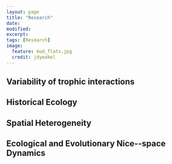 ```yaml
---
layout: page
title: "Research"
date: 
modified:
excerpt:
tags: [Research]
image:
  feature: mud_flats.jpg
  credit: jdyeakel
---
```


## Variability of trophic interactions


## Historical Ecology


## Spatial Heterogeneity


## Ecological and Evolutionary Nice--space Dynamics


